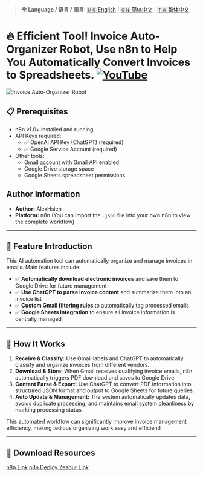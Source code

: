 > 🌍 **Language / 语言 / 語言**: [🇺🇸 English](./readme-en.md) | [🇨🇳 简体中文](./readme-cn.md) | [🇹🇼 繁体中文](./readme.md)

# 🔥 Efficient Tool! Invoice Auto-Organizer Robot, Use n8n to Help You Automatically Convert Invoices to Spreadsheets. [![YouTube](https://img.shields.io/badge/Watch%20on-YouTube-red?logo=youtube)](https://www.youtube.com/channel/UCDMJaaMu3nGNc7bNKMAtS7Q)

![Invoice Auto-Organizer Robot](https://github.com/qwedsazxc78/ai-automation-n8n/blob/main/n8n/1-simple-invoice-automation/cover.png?raw=true)

## 📋 Prerequisites

- n8n v1.0+ installed and running
- API Keys required:
  - ✅ OpenAI API Key (ChatGPT) (required)
  - ✅ Google Service Account (required)
- Other tools:
  - Gmail account with Gmail API enabled
  - Google Drive storage space
  - Google Sheets spreadsheet permissions

## Author Information

* **Author:** AlexHsieh
* **Platform:** n8n (You can import the `.json` file into your own n8n to view the complete workflow)

---

## 📌 Feature Introduction

This AI automation tool can automatically organize and manage invoices in emails. Main features include:

* ✅ **Automatically download electronic invoices** and save them to Google Drive for future management
* ✅ **Use ChatGPT to parse invoice content** and summarize them into an invoice list
* ✅ **Custom Gmail filtering rules** to automatically tag processed emails
* ✅ **Google Sheets integration** to ensure all invoice information is centrally managed

---

## 🔧 How It Works

1. **Receive & Classify:** Use Gmail labels and ChatGPT to automatically classify and organize invoices from different vendors.
2. **Download & Store:** When Gmail receives qualifying invoice emails, n8n automatically triggers PDF download and saves to Google Drive.
3. **Content Parse & Export:** Use ChatGPT to convert PDF information into structured JSON format and output to Google Sheets for future queries.
4. **Auto Update & Management:** The system automatically updates data, avoids duplicate processing, and maintains email system cleanliness by marking processing status.

This automated workflow can significantly improve invoice management efficiency, making tedious organizing work easy and efficient!

---

## 🚀 Download Resources

[n8n Link](https://n8n.io/)
[n8n Deploy Zeabur Link](https://zeabur.com/referral?referralCode=qwedsazxc78)